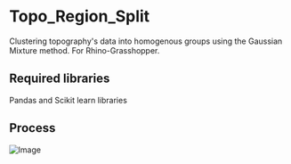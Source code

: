 # Topo_Region_Split
Clustering topography's data into homogenous groups using the Gaussian Mixture method. For Rhino-Grasshopper.


## Required libraries
Pandas and Scikit learn libraries

## Process

![Image](https://user-images.githubusercontent.com/43108465/227667811-cf8df2b8-cf7a-45fc-8654-b00e28a9ca32.jpg)
